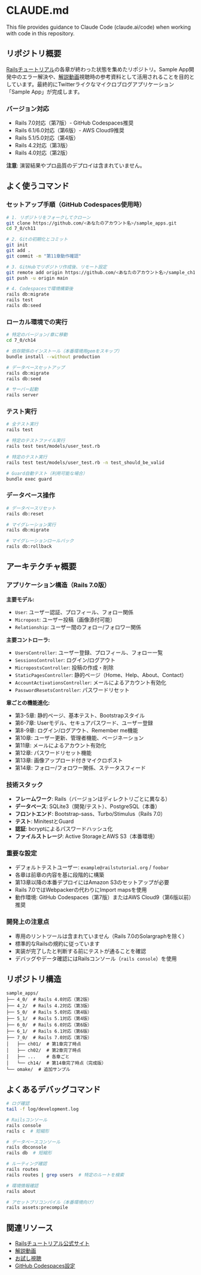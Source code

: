 # CLAUDE.md

This file provides guidance to Claude Code (claude.ai/code) when working with code in this repository.

## リポジトリ概要

[Railsチュートリアル](https://railstutorial.jp/)の各章が終わった状態を集めたリポジトリ。Sample App開発中のエラー解決や、[解説動画](https://railstutorial.jp/screencast)視聴時の参考資料として活用されることを目的としています。最終的にTwitterライクなマイクロブログアプリケーション「Sample App」が完成します。

### バージョン対応
- Rails 7.0対応（第7版）- GitHub Codespaces推奨
- Rails 6.1/6.0対応（第6版）- AWS Cloud9推奨
- Rails 5.1/5.0対応（第4版）
- Rails 4.2対応（第3版）
- Rails 4.0対応（第2版）

**注意**: 演習結果やプロ品質のデプロイは含まれていません。

## よく使うコマンド

### セットアップ手順（GitHub Codespaces使用時）
```bash
# 1. リポジトリをフォークしてクローン
git clone https://github.com/<あなたのアカウント名>/sample_apps.git
cd 7_0/ch11

# 2. Gitの初期化とコミット
git init
git add .
git commit -m "第11章動作確認"

# 3. GitHubでリポジトリ作成後、リモート設定
git remote add origin https://github.com/<あなたのアカウント名>/sample_ch11.git
git push -u origin main

# 4. Codespacesで環境構築後
rails db:migrate
rails test
rails db:seed
```

### ローカル環境での実行
```bash
# 特定のバージョン/章に移動
cd 7_0/ch14

# 依存関係のインストール（本番環境用gemをスキップ）
bundle install --without production

# データベースセットアップ
rails db:migrate
rails db:seed

# サーバー起動
rails server
```

### テスト実行
```bash
# 全テスト実行
rails test

# 特定のテストファイル実行
rails test test/models/user_test.rb

# 特定のテスト実行
rails test test/models/user_test.rb -n test_should_be_valid

# Guard自動テスト（利用可能な場合）
bundle exec guard
```

### データベース操作
```bash
# データベースリセット
rails db:reset

# マイグレーション実行
rails db:migrate

# マイグレーションロールバック
rails db:rollback
```

## アーキテクチャ概要

### アプリケーション構造（Rails 7.0版）

**主要モデル:**
- `User`: ユーザー認証、プロフィール、フォロー関係
- `Micropost`: ユーザー投稿（画像添付可能）
- `Relationship`: ユーザー間のフォロー/フォロワー関係

**主要コントローラ:**
- `UsersController`: ユーザー登録、プロフィール、フォロー一覧
- `SessionsController`: ログイン/ログアウト
- `MicropostsController`: 投稿の作成・削除
- `StaticPagesController`: 静的ページ（Home、Help、About、Contact）
- `AccountActivationsController`: メールによるアカウント有効化
- `PasswordResetsController`: パスワードリセット

**章ごとの機能進化:**
- 第3-5章: 静的ページ、基本テスト、Bootstrapスタイル
- 第6-7章: Userモデル、セキュアパスワード、ユーザー登録
- 第8-9章: ログイン/ログアウト、Remember me機能
- 第10章: ユーザー更新、管理者機能、ページネーション
- 第11章: メールによるアカウント有効化
- 第12章: パスワードリセット機能
- 第13章: 画像アップロード付きマイクロポスト
- 第14章: フォロー/フォロワー関係、ステータスフィード

### 技術スタック
- **フレームワーク**: Rails（バージョンはディレクトリごとに異なる）
- **データベース**: SQLite3（開発/テスト）、PostgreSQL（本番）
- **フロントエンド**: Bootstrap-sass、Turbo/Stimulus（Rails 7.0）
- **テスト**: MinitestとGuard
- **認証**: bcryptによるパスワードハッシュ化
- **ファイルストレージ**: Active StorageとAWS S3（本番環境）

### 重要な設定
- デフォルトテストユーザー: `example@railstutorial.org` / `foobar`
- 各章は前章の内容を基に段階的に構築
- 第13章以降の本番デプロイにはAmazon S3のセットアップが必要
- Rails 7.0ではWebpackerの代わりにImport mapsを使用
- 動作環境: GitHub Codespaces（第7版）またはAWS Cloud9（第6版以前）推奨

### 開発上の注意点
- 専用のリントツールは含まれていません（Rails 7.0のSolargraphを除く）
- 標準的なRailsの規約に従っています
- 実装が完了したと判断する前にテストが通ることを確認
- デバッグやデータ確認にはRailsコンソール（`rails console`）を使用

## リポジトリ構造

```
sample_apps/
├── 4_0/  # Rails 4.0対応（第2版）
├── 4_2/  # Rails 4.2対応（第3版）
├── 5_0/  # Rails 5.0対応（第4版）
├── 5_1/  # Rails 5.1対応（第4版）
├── 6_0/  # Rails 6.0対応（第6版）
├── 6_1/  # Rails 6.1対応（第6版）
├── 7_0/  # Rails 7.0対応（第7版）
│   ├── ch01/  # 第1章完了時点
│   ├── ch02/  # 第2章完了時点
│   ├── ...    # 各章ごと
│   └── ch14/  # 第14章完了時点（完成版）
└── omake/  # 追加サンプル
```

## よくあるデバッグコマンド

```bash
# ログ確認
tail -f log/development.log

# Railsコンソール
rails console
rails c  # 短縮形

# データベースコンソール
rails dbconsole
rails db  # 短縮形

# ルーティング確認
rails routes
rails routes | grep users  # 特定のルートを検索

# 環境情報確認
rails about

# アセットプリコンパイル（本番環境向け）
rails assets:precompile
```

## 関連リソース

- [Railsチュートリアル公式サイト](https://railstutorial.jp/)
- [解説動画](https://railstutorial.jp/screencast)
- [お試し視聴](https://railstutorial.jp/trial)
- [GitHub Codespaces設定](https://github.com/yasslab/codespaces-railstutorial)